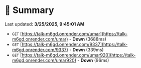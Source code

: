 # 📖 Summary
Last updated: **3/25/2025, 9:45:01 AM**

- `GET` [https://talk-m6gd.onrender.com/umar](https://talk-m6gd.onrender.com/umar) - **Down** (3688ms)
- `GET` [https://talk-m6gd.onrender.com/9337](https://talk-m6gd.onrender.com/9337) - **Down** (339ms)
- `GET` [https://talk-m6gd.onrender.com/umar920](https://talk-m6gd.onrender.com/umar920) - **Down** (96ms)
